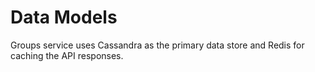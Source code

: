 # Data Models

Groups service uses Cassandra as the primary data store and Redis for caching the API responses.


